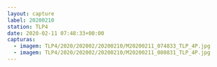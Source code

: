 ```yaml
---
layout: capture
label: 20200210
station: TLP4
date: 2020-02-11 07:48:33+00:00
capturas:
  - imagem: TLP4/2020/202002/20200210/M20200211_074833_TLP_4P.jpg
  - imagem: TLP4/2020/202002/20200210/M20200211_080831_TLP_4P.jpg
---
```

